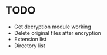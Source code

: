 # TODO

- Get decryption module working
- Delete original files after encryption
- Extension list
- Directory list
